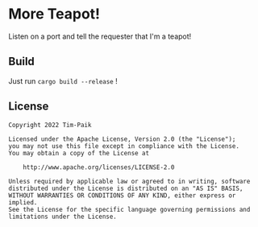 # More Teapot!

Listen on a port and tell the requester that I'm a teapot!

## Build

Just run `cargo build --release` !

## License

```
Copyright 2022 Tim-Paik

Licensed under the Apache License, Version 2.0 (the "License");
you may not use this file except in compliance with the License.
You may obtain a copy of the License at

    http://www.apache.org/licenses/LICENSE-2.0

Unless required by applicable law or agreed to in writing, software
distributed under the License is distributed on an "AS IS" BASIS,
WITHOUT WARRANTIES OR CONDITIONS OF ANY KIND, either express or implied.
See the License for the specific language governing permissions and
limitations under the License.
```
